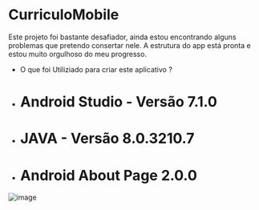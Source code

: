 # CurriculoMobile

Este projeto foi bastante desafiador, ainda estou encontrando alguns problemas que pretendo consertar nele.
A estrutura do app está pronta e estou muito orgulhoso do meu progresso.

- O que foi Utiliziado para criar este aplicativo ? 
- # Android Studio - Versão 7.1.0
- # JAVA - Versão 8.0.3210.7
- # Android About Page 2.0.0

![image](https://user-images.githubusercontent.com/97804377/154318525-3f4abe71-7c62-4284-9183-667820ad3efd.png)
